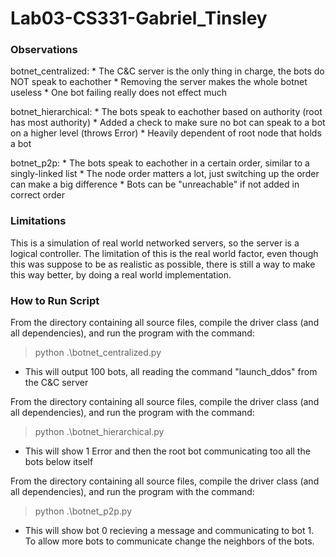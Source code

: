 # Lab03-CS331-Gabriel_Tinsley

### Observations
botnet_centralized:
    * The C&C server is the only thing in charge, the bots do NOT speak to eachother
    * Removing the server makes the whole botnet useless
    * One bot failing really does not effect much

botnet_hierarchical:
    * The bots speak to eachother based on authority (root has most authority)
    * Added a check to make sure no bot can speak to a bot on a higher level (throws Error)
    * Heavily dependent of root node that holds a bot

botnet_p2p:
    * The bots speak to eachother in a certain order, similar to a singly-linked list
    * The node order matters a lot, just switching up the order can make a big difference
    * Bots can be "unreachable" if not added in correct order

### Limitations
This is a simulation of real world networked servers, so the server is a logical controller. The limitation of this is the real world factor, even though this was
suppose to be as realistic as possible, there is still a way to make this way better, by doing a real world implementation.

### How to Run Script
From the directory containing all source files, compile the driver class (and all dependencies), and run the program with the command:
> python .\botnet_centralized.py

* This will output 100 bots, all reading the command "launch_ddos" from the C&C server

From the directory containing all source files, compile the driver class (and all dependencies), and run the program with the command:
> python .\botnet_hierarchical.py

* This will show 1 Error and then the root bot communicating too all the bots below itself

From the directory containing all source files, compile the driver class (and all dependencies), and run the program with the command:
> python .\botnet_p2p.py

* This will show bot 0 recieving a message and communicating to bot 1. To allow more bots to communicate change the neighbors of the bots.
